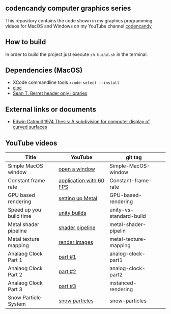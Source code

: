 ## codencandy computer graphics series

This repository contains the code shown in my graphics programming videos for MacOS and Windows on my YouTube channel [codencandy](https://www.youtube.com/@codencandy)

## How to build

In order to build the project just execute 
```sh build.sh``` in the terminal.

## Dependencies (MacOS)

- XCode commandline tools
```xcode-select --install```
- [cloc](https://formulae.brew.sh/formula/cloc)
- [Sean T. Berret header only libraries](https://github.com/nothings/stb)

## External links or documents

- [Edwin Catmull 1974 Thesis: A subdivision  for computer display of curved surfaces](https://ohiostate.pressbooks.pub/app/uploads/sites/45/2017/09/catmull_thesis.pdf)

## YouTube videos

|   Title    | YouTube       |  git tag     |       |
|  ---  |  ---  |  ---  |  ---  |
|   Simple MacOS window     |  [open a window](https://youtu.be/Q2Mfc369QtI)                   | Simple-MacOS-window      |       |
|   Constant frame rate     |  [application with 60 FPS](https://youtu.be/-3rmEsQ_3Wg)         | Constant-frame-rate      |       |
|   GPU based rendering     |  [setting up Metal](https://youtu.be/UrHKvAPFxOI)                | GPU-based-rendering      |       |
|   Speed up you build time |  [unity builds](https://youtu.be/49kQwhnBlHs)                    | unity-vs-standard-build  |       |
|   Metal shader pipeline   |  [shader pipeline](https://www.youtube.com/watch?v=9iE76DMMlvI)  | metal-shader-pipelin     |       |
|   Metal texture mapping   |  [render images](https://www.youtube.com/watch?v=dxJziwIALBk)    | metal-texture-mapping    |       |
|   Analaog Clock Part 1    |  [part #1](https://www.youtube.com/watch?v=dS3natV-HzQ)          | analog-clock-part1       |       |
|   Analaog Clock Part 2    |  [part #2](https://youtu.be/rscUEhVD3sQ)                         | analog-clock-part2       |       |
|   Analaog Clock Part 3    |  [part #3](https://youtu.be/FKXx3EizUyU)                         | instanced-rendering      |       |
|   Snow Particle System    |  [snow particles](https://youtu.be/jeTSjqUOKJ4)                  | snow-particles           |       |

